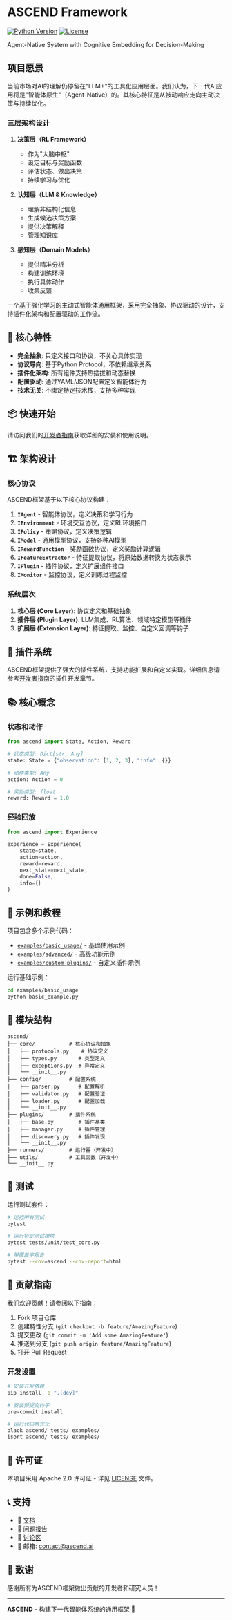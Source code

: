 # ASCEND Framework

[![Python Version](https://img.shields.io/badge/python-3.9%2B-blue)](https://www.python.org/)
[![License](https://img.shields.io/badge/license-Apache%202.0-green)](LICENSE)

Agent-Native System with Cognitive Embedding for Decision-Making

## 项目愿景

当前市场对AI的理解仍停留在"LLM+"的工具化应用层面。我们认为，下一代AI应用将是"智能体原生"（Agent-Native）的。其核心特征是从被动响应走向主动决策与持续优化。

### 三层架构设计

1. **决策层（RL Framework）**
   - 作为"大脑中枢"
   - 设定目标与奖励函数
   - 评估状态、做出决策
   - 持续学习与优化

2. **认知层（LLM & Knowledge）**
   - 理解非结构化信息
   - 生成候选决策方案
   - 提供决策解释
   - 管理知识库

3. **感知层（Domain Models）**
   - 提供精准分析
   - 构建训练环境
   - 执行具体动作
   - 收集反馈

一个基于强化学习的主动式智能体通用框架，采用完全抽象、协议驱动的设计，支持插件化架构和配置驱动的工作流。

## 🚀 核心特性

- **完全抽象**: 只定义接口和协议，不关心具体实现
- **协议导向**: 基于Python Protocol，不依赖继承关系
- **插件化架构**: 所有组件支持热插拔和动态替换
- **配置驱动**: 通过YAML/JSON配置定义智能体行为
- **技术无关**: 不绑定特定技术栈，支持多种实现

## 📦 快速开始

请访问我们的[开发者指南](./DEVELOPER_GUIDE.md)获取详细的安装和使用说明。



## 🏗️ 架构设计

### 核心协议

ASCEND框架基于以下核心协议构建：

1. **`IAgent`** - 智能体协议，定义决策和学习行为
2. **`IEnvironment`** - 环境交互协议，定义RL环境接口
3. **`IPolicy`** - 策略协议，定义决策逻辑
4. **`IModel`** - 通用模型协议，支持各种AI模型
5. **`IRewardFunction`** - 奖励函数协议，定义奖励计算逻辑
6. **`IFeatureExtractor`** - 特征提取协议，将原始数据转换为状态表示
7. **`IPlugin`** - 插件协议，定义扩展组件接口
8. **`IMonitor`** - 监控协议，定义训练过程监控

### 系统层次

1. **核心层 (Core Layer)**: 协议定义和基础抽象
2. **插件层 (Plugin Layer)**: LLM集成、RL算法、领域特定模型等插件
3. **扩展层 (Extension Layer)**: 特征提取、监控、自定义回调等钩子

## 🔌 插件系统

ASCEND框架提供了强大的插件系统，支持功能扩展和自定义实现。详细信息请参考[开发者指南](./DEVELOPER_GUIDE.md)的插件开发章节。

## 📚 核心概念

### 状态和动作

```python
from ascend import State, Action, Reward

# 状态类型: Dict[str, Any]
state: State = {"observation": [1, 2, 3], "info": {}}

# 动作类型: Any
action: Action = 0

# 奖励类型: float
reward: Reward = 1.0
```

### 经验回放

```python
from ascend import Experience

experience = Experience(
    state=state,
    action=action,
    reward=reward,
    next_state=next_state,
    done=False,
    info={}
)
```

## 🧪 示例和教程

项目包含多个示例代码：

- [`examples/basic_usage/`](examples/basic_usage/) - 基础使用示例
- [`examples/advanced/`](examples/advanced/) - 高级功能示例
- [`examples/custom_plugins/`](examples/custom_plugins/) - 自定义插件示例

运行基础示例：

```bash
cd examples/basic_usage
python basic_example.py
```

## 🧩 模块结构

```
ascend/
├── core/           # 核心协议和抽象
│   ├── protocols.py    # 协议定义
│   ├── types.py       # 类型定义
│   ├── exceptions.py  # 异常定义
│   └── __init__.py
├── config/         # 配置系统
│   ├── parser.py      # 配置解析
│   ├── validator.py   # 配置验证
│   ├── loader.py      # 配置加载
│   └── __init__.py
├── plugins/        # 插件系统
│   ├── base.py        # 插件基类
│   ├── manager.py     # 插件管理
│   ├── discovery.py   # 插件发现
│   └── __init__.py
├── runners/        # 运行器（开发中）
├── utils/          # 工具函数（开发中）
└── __init__.py
```

## 🧪 测试

运行测试套件：

```bash
# 运行所有测试
pytest

# 运行特定测试模块
pytest tests/unit/test_core.py

# 带覆盖率报告
pytest --cov=ascend --cov-report=html
```

## 🤝 贡献指南

我们欢迎贡献！请参阅以下指南：

1. Fork 项目仓库
2. 创建特性分支 (`git checkout -b feature/AmazingFeature`)
3. 提交更改 (`git commit -m 'Add some AmazingFeature'`)
4. 推送到分支 (`git push origin feature/AmazingFeature`)
5. 打开 Pull Request

### 开发设置

```bash
# 安装开发依赖
pip install -e ".[dev]"

# 安装预提交钩子
pre-commit install

# 运行代码格式化
black ascend/ tests/ examples/
isort ascend/ tests/ examples/
```

## 📄 许可证

本项目采用 Apache 2.0 许可证 - 详见 [LICENSE](LICENSE) 文件。

## 📞 支持

- 📖 [文档](https://ascend-ai.github.io/ascend)
- 🐛 [问题报告](https://github.com/ascend-ai/ascend/issues)
- 💬 [讨论区](https://github.com/ascend-ai/ascend/discussions)
- 📧 邮箱: contact@ascend.ai

## 🙏 致谢

感谢所有为ASCEND框架做出贡献的开发者和研究人员！

---

**ASCEND** - 构建下一代智能体系统的通用框架 🚀
